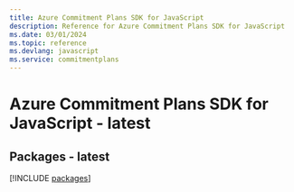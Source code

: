 ```yaml
---
title: Azure Commitment Plans SDK for JavaScript
description: Reference for Azure Commitment Plans SDK for JavaScript
ms.date: 03/01/2024
ms.topic: reference
ms.devlang: javascript
ms.service: commitmentplans
---
```

# Azure Commitment Plans SDK for JavaScript - latest
## Packages - latest
[!INCLUDE [packages](commitment-plans-index.md)]
